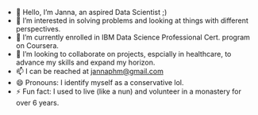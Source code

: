 - 👋 Hello, I’m Janna, an aspired Data Scientist ;) 
- 👀 I’m interested in solving problems and looking at things with different perspectives. 
- 🌱 I’m currently enrolled in IBM Data Science Professional Cert. program on Coursera. 
- 💞️ I’m looking to collaborate on projects, espcially in healthcare, to advance my skills and expand my horizon. 
- 📫 I can be reached at jannaphm@gmail.com
- 😄 Pronouns: I identify myself as a conservative lol. 
- ⚡ Fun fact: I used to live (like a nun) and volunteer in a monastery for over 6 years. 

<!---
jntph/jntph is a ✨ special ✨ repository because its `README.md` (this file) appears on your GitHub profile.
You can click the Preview link to take a look at your changes.
--->

